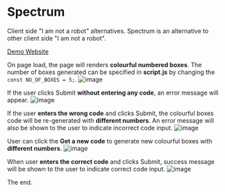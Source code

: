 # Spectrum
Client side "I am not a robot" alternatives.
Spectrum is an alternative to other client side "I am not a robot".

[Demo Website](https://spectrum-lem0n.netlify.app/)

On page load, the page will renders **colourful numbered boxes**. The number of boxes generated can be specified in **script.js** by changing the `const NO_OF_BOXES = 5;`.
![image](https://user-images.githubusercontent.com/126497052/221642879-e19bfa20-cf68-4117-bf0b-39a9b8d062b1.png)

If the user clicks Submit **without entering any code**, an error message will appear.
![image](https://user-images.githubusercontent.com/126497052/221643183-208c2ce7-0eb1-4d16-83d0-31ce201ee775.png)

If the user **enters the wrong code** and clicks Submit, the colourful boxes code will be re-generated with **different numbers**. An error message will also be shown to the user to indicate incorrect code input.
![image](https://user-images.githubusercontent.com/126497052/221643498-5111440e-027d-409a-9b6f-32728e1d5bcd.png)

User can click the **Get a new code** to generate new colourful boxes with **different numbers**.
![image](https://user-images.githubusercontent.com/126497052/221644140-5ffeb9f8-707e-4f10-8ba0-b09163795db7.png)

When user **enters the correct code** and clicks Submit, success message will be shown to the user to indicate correct code input.
![image](https://user-images.githubusercontent.com/126497052/221644498-f6625e91-554b-4ba3-b9d1-7286ac8dee4e.png)

The end.
